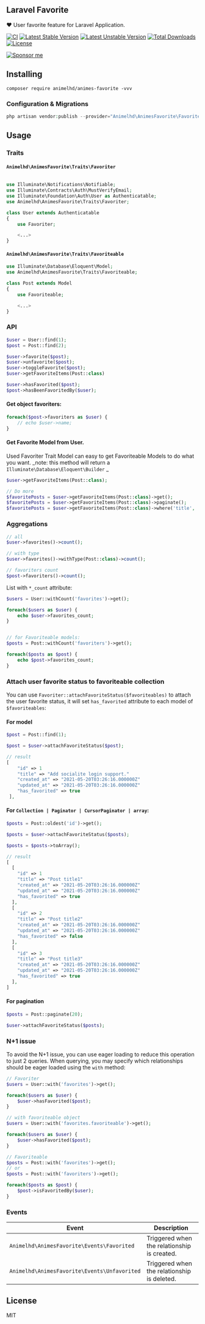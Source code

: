 ## Laravel Favorite

❤️ User favorite feature for Laravel Application.

[![CI](https://github.com/overtrue/laravel-favorite/workflows/CI/badge.svg)](https://github.com/overtrue/laravel-favorite/actions)
[![Latest Stable Version](https://poser.pugx.org/overtrue/laravel-favorite/v/stable.svg)](https://packagist.org/packages/overtrue/laravel-favorite)
[![Latest Unstable Version](https://poser.pugx.org/overtrue/laravel-favorite/v/unstable.svg)](https://packagist.org/packages/overtrue/laravel-favorite)
[![Total Downloads](https://poser.pugx.org/overtrue/laravel-favorite/downloads)](https://packagist.org/packages/overtrue/laravel-favorite)
[![License](https://poser.pugx.org/overtrue/laravel-favorite/license)](https://packagist.org/packages/overtrue/laravel-favorite)

[![Sponsor me](https://github.com/overtrue/overtrue/blob/master/sponsor-me-button-s.svg?raw=true)](https://github.com/sponsors/overtrue)

## Installing

```shell
composer require animelhd/animes-favorite -vvv
```

### Configuration & Migrations

```php
php artisan vendor:publish --provider="Animelhd\AnimesFavorite\FavoriteServiceProvider"
```

## Usage

### Traits

#### `Animelhd\AnimesFavorite\Traits\Favoriter`

```php

use Illuminate\Notifications\Notifiable;
use Illuminate\Contracts\Auth\MustVerifyEmail;
use Illuminate\Foundation\Auth\User as Authenticatable;
use Animelhd\AnimesFavorite\Traits\Favoriter;

class User extends Authenticatable
{
    use Favoriter;

    <...>
}
```

#### `Animelhd\AnimesFavorite\Traits\Favoriteable`

```php
use Illuminate\Database\Eloquent\Model;
use Animelhd\AnimesFavorite\Traits\Favoriteable;

class Post extends Model
{
    use Favoriteable;

    <...>
}
```

### API

```php
$user = User::find(1);
$post = Post::find(2);

$user->favorite($post);
$user->unfavorite($post);
$user->toggleFavorite($post);
$user->getFavoriteItems(Post::class)

$user->hasFavorited($post);
$post->hasBeenFavoritedBy($user);
```

#### Get object favoriters:

```php
foreach($post->favoriters as $user) {
    // echo $user->name;
}
```

#### Get Favorite Model from User.

Used Favoriter Trait Model can easy to get Favoriteable Models to do what you want.
_note: this method will return a `Illuminate\Database\Eloquent\Builder` _

```php
$user->getFavoriteItems(Post::class);

// Do more
$favoritePosts = $user->getFavoriteItems(Post::class)->get();
$favoritePosts = $user->getFavoriteItems(Post::class)->paginate();
$favoritePosts = $user->getFavoriteItems(Post::class)->where('title', 'Laravel-Favorite')->get();
```

### Aggregations

```php
// all
$user->favorites()->count();

// with type
$user->favorites()->withType(Post::class)->count();

// favoriters count
$post->favoriters()->count();
```

List with `*_count` attribute:

```php
$users = User::withCount('favorites')->get();

foreach($users as $user) {
    echo $user->favorites_count;
}


// for Favoriteable models:
$posts = Post::withCount('favoriters')->get();

foreach($posts as $post) {
    echo $post->favorites_count;
}
```

### Attach user favorite status to favoriteable collection

You can use `Favoriter::attachFavoriteStatus($favoriteables)` to attach the user favorite status, it will set `has_favorited` attribute to each model of `$favoriteables`:

#### For model

```php
$post = Post::find(1);

$post = $user->attachFavoriteStatus($post);

// result
[
    "id" => 1
    "title" => "Add socialite login support."
    "created_at" => "2021-05-20T03:26:16.000000Z"
    "updated_at" => "2021-05-20T03:26:16.000000Z"
    "has_favorited" => true
 ],
```

#### For `Collection | Paginator | CursorPaginator | array`:

```php
$posts = Post::oldest('id')->get();

$posts = $user->attachFavoriteStatus($posts);

$posts = $posts->toArray();

// result
[
  [
    "id" => 1
    "title" => "Post title1"
    "created_at" => "2021-05-20T03:26:16.000000Z"
    "updated_at" => "2021-05-20T03:26:16.000000Z"
    "has_favorited" => true
  ],
  [
    "id" => 2
    "title" => "Post title2"
    "created_at" => "2021-05-20T03:26:16.000000Z"
    "updated_at" => "2021-05-20T03:26:16.000000Z"
    "has_favorited" => false
  ],
  [
    "id" => 3
    "title" => "Post title3"
    "created_at" => "2021-05-20T03:26:16.000000Z"
    "updated_at" => "2021-05-20T03:26:16.000000Z"
    "has_favorited" => true
  ],
]
```

#### For pagination

```php
$posts = Post::paginate(20);

$user->attachFavoriteStatus($posts);
```

### N+1 issue

To avoid the N+1 issue, you can use eager loading to reduce this operation to just 2 queries. When querying, you may specify which relationships should be eager loaded using the `with` method:

```php
// Favoriter
$users = User::with('favorites')->get();

foreach($users as $user) {
    $user->hasFavorited($post);
}

// with favoriteable object
$users = User::with('favorites.favoriteable')->get();

foreach($users as $user) {
    $user->hasFavorited($post);
}

// Favoriteable
$posts = Post::with('favorites')->get();
// or
$posts = Post::with('favoriters')->get();

foreach($posts as $post) {
    $post->isFavoritedBy($user);
}
```

### Events

| **Event**                                     | **Description**                             |
| --------------------------------------------- | ------------------------------------------- |
| `Animelhd\AnimesFavorite\Events\Favorited`   | Triggered when the relationship is created. |
| `Animelhd\AnimesFavorite\Events\Unfavorited` | Triggered when the relationship is deleted. |

## License

MIT
